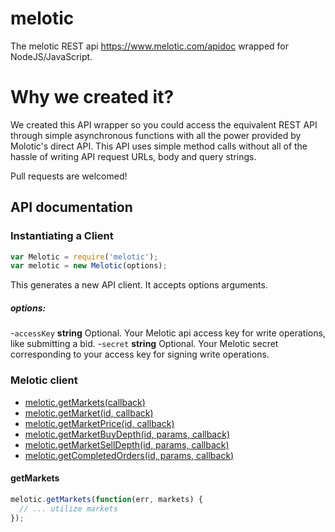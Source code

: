 melotic
=========

The melotic REST api https://www.melotic.com/apidoc  wrapped for NodeJS/JavaScript.

Why we created it?
=========
We created this API wrapper so you could access the equivalent REST API through simple asynchronous functions with all the power provided by Molotic's direct API. This API uses simple method calls without all of the hassle of writing API request URLs, body and query strings.

Pull requests are welcomed!


## API documentation

### Instantiating a Client

```js
var Melotic = require('melotic');
var melotic = new Melotic(options);
```

This generates a new API client. It accepts options arguments.

##### options:

-`accessKey` **string** Optional. Your Melotic api access key for write operations, like submitting a bid.
-`secret` **string** Optional. Your Melotic secret corresponding to your access key for signing write operations.

### Melotic client

- [melotic.getMarkets(callback)](#getMarkets)
- [melotic.getMarket(id, callback)](#getMarket)
- [melotic.getMarketPrice(id, callback)](#getMarketPrice)
- [melotic.getMarketBuyDepth(id, params, callback)](#getMarketBuyDepth)
- [melotic.getMarketSellDepth(id, params, callback)](#getMarketSellDepth)
- [melotic.getCompletedOrders(id, params, callback)](#getCompletedOrders)

<a name="getMarkets"></a>
#### getMarkets  

```js
melotic.getMarkets(function(err, markets) {
  // ... utilize markets
});
```
